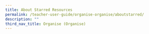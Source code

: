 ```yaml
---
title: About Starred Resources
permalink: /teacher-user-guide/organise-organise/aboutstarred/
description: ""
third_nav_title: Organise (Organise)
---
```

